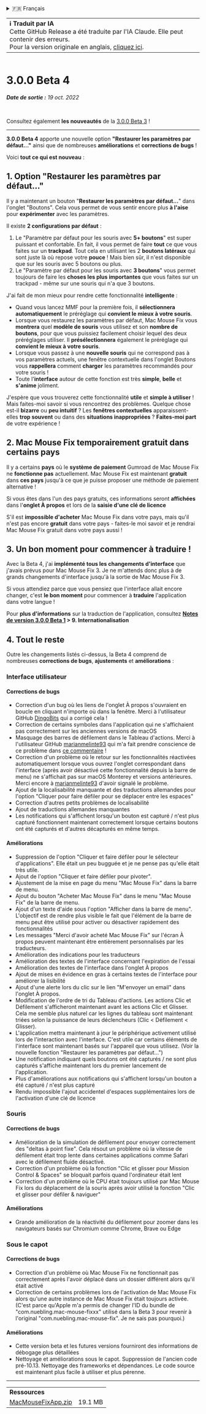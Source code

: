 <details>
<summary>🇫🇷 Français</summary>

[🇬🇧 English (GitHub)](https://github.com/noah-nuebling/mac-mouse-fix/releases/tag/3.0.0-Beta-4)\
[🇦🇩 Català](https://redirect.macmousefix.com/?target=mmf-release&tag=3.0.0-Beta-4&locale=ca)\
[🇩🇪 Deutsch](https://redirect.macmousefix.com/?target=mmf-release&tag=3.0.0-Beta-4&locale=de)\
[🇪🇸 Español](https://redirect.macmousefix.com/?target=mmf-release&tag=3.0.0-Beta-4&locale=es)\
**🇫🇷 Français**\
[🇮🇩 Indonesia](https://redirect.macmousefix.com/?target=mmf-release&tag=3.0.0-Beta-4&locale=id)\
[🇮🇹 Italiano](https://redirect.macmousefix.com/?target=mmf-release&tag=3.0.0-Beta-4&locale=it)\
[🇭🇺 Magyar](https://redirect.macmousefix.com/?target=mmf-release&tag=3.0.0-Beta-4&locale=hu)\
[🇳🇱 Nederlands](https://redirect.macmousefix.com/?target=mmf-release&tag=3.0.0-Beta-4&locale=nl)\
[🇵🇱 Polski](https://redirect.macmousefix.com/?target=mmf-release&tag=3.0.0-Beta-4&locale=pl)\
[🇧🇷 Português (Brasil)](https://redirect.macmousefix.com/?target=mmf-release&tag=3.0.0-Beta-4&locale=pt-BR)\
[🇵🇹 Português (Portugal)](https://redirect.macmousefix.com/?target=mmf-release&tag=3.0.0-Beta-4&locale=pt-PT)\
[🇷🇴 Română](https://redirect.macmousefix.com/?target=mmf-release&tag=3.0.0-Beta-4&locale=ro)\
[🇸🇪 Svenska](https://redirect.macmousefix.com/?target=mmf-release&tag=3.0.0-Beta-4&locale=sv)\
[🇻🇳 Tiếng Việt](https://redirect.macmousefix.com/?target=mmf-release&tag=3.0.0-Beta-4&locale=vi)\
[🇹🇷 Türkçe](https://redirect.macmousefix.com/?target=mmf-release&tag=3.0.0-Beta-4&locale=tr)\
[🇨🇿 Čeština](https://redirect.macmousefix.com/?target=mmf-release&tag=3.0.0-Beta-4&locale=cs)\
[🇬🇷 Ελληνικά](https://redirect.macmousefix.com/?target=mmf-release&tag=3.0.0-Beta-4&locale=el)\
[🇷🇺 Русский](https://redirect.macmousefix.com/?target=mmf-release&tag=3.0.0-Beta-4&locale=ru)\
[🇺🇦 Українська](https://redirect.macmousefix.com/?target=mmf-release&tag=3.0.0-Beta-4&locale=uk)\
[🇮🇱 עברית](https://redirect.macmousefix.com/?target=mmf-release&tag=3.0.0-Beta-4&locale=he)\
[🇸🇦 العربية](https://redirect.macmousefix.com/?target=mmf-release&tag=3.0.0-Beta-4&locale=ar)\
[🇮🇳 हिन्दी](https://redirect.macmousefix.com/?target=mmf-release&tag=3.0.0-Beta-4&locale=hi)\
[🇹🇭 ไทย](https://redirect.macmousefix.com/?target=mmf-release&tag=3.0.0-Beta-4&locale=th)\
[🇨🇳 中文 (简体)](https://redirect.macmousefix.com/?target=mmf-release&tag=3.0.0-Beta-4&locale=zh-Hans)\
[🇨🇳 中文 (繁體)](https://redirect.macmousefix.com/?target=mmf-release&tag=3.0.0-Beta-4&locale=zh-Hant)\
[🇭🇰 中文（香港)](https://redirect.macmousefix.com/?target=mmf-release&tag=3.0.0-Beta-4&locale=zh-HK)\
[🇯🇵 日本語](https://redirect.macmousefix.com/?target=mmf-release&tag=3.0.0-Beta-4&locale=ja)\
[🇰🇷 한국어](https://redirect.macmousefix.com/?target=mmf-release&tag=3.0.0-Beta-4&locale=ko)\
[Help translate Mac Mouse Fix to different languages!](https://github.com/noah-nuebling/mac-mouse-fix/discussions/731)
</details>
<table align=><td>
<b>ℹ️ Traduit par IA</b><br>
Cette GitHub Release a été traduite par l'IA Claude. Elle peut contenir des erreurs.<br>
Pour la version originale en anglais, <a href="https://github.com/noah-nuebling/mac-mouse-fix/releases/tag/3.0.0-Beta-4">cliquez ici</a>.
</td></table>

<table></table>

# 3.0.0 Beta 4
***Date de sortie :** 19 oct. 2022*

<br>

Consultez également **les nouveautés** de la [3.0.0 Beta 3](https://redirect.macmousefix.com/?target=mmf-release&tag=3.0.0-Beta-3&locale=fr) !

---

**3.0.0 Beta 4** apporte une nouvelle option **"Restaurer les paramètres par défaut..."** ainsi que de nombreuses **améliorations** et **corrections de bugs** !

Voici **tout ce qui est nouveau** :

## 1. Option "Restaurer les paramètres par défaut..."

Il y a maintenant un bouton "**Restaurer les paramètres par défaut...**" dans l'onglet "Boutons".
Cela vous permet de vous sentir encore plus **à l'aise** pour **expérimenter** avec les paramètres.

Il existe **2 configurations par défaut** :

1. Le "Paramètre par défaut pour les souris avec **5+ boutons**" est super puissant et confortable. En fait, il vous permet de faire **tout** ce que vous faites sur un **trackpad**. Tout cela en utilisant les 2 **boutons latéraux** qui sont juste là où repose votre **pouce** ! Mais bien sûr, il n'est disponible que sur les souris avec 5 boutons ou plus.
2. Le "Paramètre par défaut pour les souris avec **3 boutons**" vous permet toujours de faire les **choses les plus importantes** que vous faites sur un trackpad - même sur une souris qui n'a que 3 boutons.

J'ai fait de mon mieux pour rendre cette fonctionnalité **intelligente** :

- Quand vous lancez MMF pour la première fois, il **sélectionnera automatiquement** le préréglage qui **convient le mieux à votre souris**.
- Lorsque vous restaurez les paramètres par défaut, Mac Mouse Fix vous **montrera** quel **modèle de souris** vous utilisez et son **nombre de boutons**, pour que vous puissiez facilement choisir lequel des deux préréglages utiliser. Il **présélectionnera** également le préréglage qui **convient le mieux à votre souris**.
- Lorsque vous passez à une **nouvelle souris** qui ne correspond pas à vos paramètres actuels, une fenêtre contextuelle dans l'onglet Boutons vous **rappellera** comment **charger** les paramètres recommandés pour votre souris !
- Toute l'**interface** autour de cette fonction est très **simple**, **belle** et **s'anime** joliment.

J'espère que vous trouverez cette fonctionnalité **utile** et **simple à utiliser** ! Mais faites-moi savoir si vous rencontrez des problèmes.
Quelque chose est-il **bizarre** ou **peu intuitif** ? Les **fenêtres contextuelles** apparaissent-elles **trop souvent** ou dans des **situations inappropriées** ? **Faites-moi part** de votre expérience !

## 2. Mac Mouse Fix temporairement gratuit dans certains pays

Il y a certains **pays** où le **système de paiement** Gumroad de Mac Mouse Fix ne **fonctionne pas** actuellement.
Mac Mouse Fix est maintenant **gratuit** dans **ces pays** jusqu'à ce que je puisse proposer une méthode de paiement alternative !

Si vous êtes dans l'un des pays gratuits, ces informations seront **affichées** dans l'**onglet À propos** et lors de la **saisie d'une clé de licence**

S'il est **impossible d'acheter** Mac Mouse Fix dans votre pays, mais qu'il n'est pas encore **gratuit** dans votre pays - faites-le moi savoir et je rendrai Mac Mouse Fix gratuit dans votre pays aussi !

## 3. Un bon moment pour commencer à traduire !

Avec la Beta 4, j'ai **implémenté tous les changements d'interface** que j'avais prévus pour Mac Mouse Fix 3. Je ne m'attends donc plus à de grands changements d'interface jusqu'à la sortie de Mac Mouse Fix 3.

Si vous attendiez parce que vous pensiez que l'interface allait encore changer, c'est **le bon moment** pour commencer à **traduire** l'application dans votre langue !

Pour **plus d'informations** sur la traduction de l'application, consultez **[Notes de version 3.0.0 Beta 1](https://redirect.macmousefix.com/?target=mmf-release&tag=3.0.0-Beta-1.1&locale=fr) > 9. Internationalisation**

## 4. Tout le reste

Outre les changements listés ci-dessus, la Beta 4 comprend de nombreuses **corrections de bugs**, **ajustements** et **améliorations** :

### Interface utilisateur

#### Corrections de bugs

- Correction d'un bug où les liens de l'onglet À propos s'ouvraient en boucle en cliquant n'importe où dans la fenêtre. Merci à l'utilisateur GitHub [DingoBits](https://github.com/DingoBits) qui a corrigé cela !
- Correction de certains symboles dans l'application qui ne s'affichaient pas correctement sur les anciennes versions de macOS
- Masquage des barres de défilement dans le Tableau d'actions. Merci à l'utilisateur GitHub [marianmelinte93](https://github.com/marianmelinte93) qui m'a fait prendre conscience de ce problème dans [ce commentaire](https://github.com/noah-nuebling/mac-mouse-fix/discussions/366#discussioncomment-3728994) !
- Correction d'un problème où le retour sur les fonctionnalités réactivées automatiquement lorsque vous ouvrez l'onglet correspondant dans l'interface (après avoir désactivé cette fonctionnalité depuis la barre de menu) ne s'affichait pas sur macOS Monterey et versions antérieures. Merci encore à [marianmelinte93](https://github.com/marianmelinte93) d'avoir signalé le problème.
- Ajout de la localisabilité manquante et des traductions allemandes pour l'option "Cliquer pour faire défiler pour se déplacer entre les espaces"
- Correction d'autres petits problèmes de localisabilité
- Ajout de traductions allemandes manquantes
- Les notifications qui s'affichent lorsqu'un bouton est capturé / n'est plus capturé fonctionnent maintenant correctement lorsque certains boutons ont été capturés et d'autres décapturés en même temps.

#### Améliorations

- Suppression de l'option "Cliquer et faire défiler pour le sélecteur d'applications". Elle était un peu bugguée et je ne pense pas qu'elle était très utile.
- Ajout de l'option "Cliquer et faire défiler pour pivoter".
- Ajustement de la mise en page du menu "Mac Mouse Fix" dans la barre de menu.
- Ajout du bouton "Acheter Mac Mouse Fix" dans le menu "Mac Mouse Fix" de la barre de menu.
- Ajout d'un texte d'aide sous l'option "Afficher dans la barre de menu". L'objectif est de rendre plus visible le fait que l'élément de la barre de menu peut être utilisé pour activer ou désactiver rapidement des fonctionnalités
- Les messages "Merci d'avoir acheté Mac Mouse Fix" sur l'écran À propos peuvent maintenant être entièrement personnalisés par les traducteurs.
- Amélioration des indications pour les traducteurs
- Amélioration des textes de l'interface concernant l'expiration de l'essai
- Amélioration des textes de l'interface dans l'onglet À propos
- Ajout de mises en évidence en gras à certains textes de l'interface pour améliorer la lisibilité
- Ajout d'une alerte lors du clic sur le lien "M'envoyer un email" dans l'onglet À propos.
- Modification de l'ordre de tri du Tableau d'actions. Les actions Clic et Défilement s'afficheront maintenant avant les actions Clic et Glisser. Cela me semble plus naturel car les lignes du tableau sont maintenant triées selon la puissance de leurs déclencheurs (Clic < Défilement < Glisser).
- L'application mettra maintenant à jour le périphérique activement utilisé lors de l'interaction avec l'interface. C'est utile car certains éléments de l'interface sont maintenant basés sur l'appareil que vous utilisez. (Voir la nouvelle fonction "Restaurer les paramètres par défaut...")
- Une notification indiquant quels boutons ont été capturés / ne sont plus capturés s'affiche maintenant lors du premier lancement de l'application.
- Plus d'améliorations aux notifications qui s'affichent lorsqu'un bouton a été capturé / n'est plus capturé
- Rendu impossible l'ajout accidentel d'espaces supplémentaires lors de l'activation d'une clé de licence

### Souris

#### Corrections de bugs

- Amélioration de la simulation de défilement pour envoyer correctement des "deltas à point fixe". Cela résout un problème où la vitesse de défilement était trop lente dans certaines applications comme Safari avec le défilement fluide désactivé.
- Correction d'un problème où la fonction "Clic et glisser pour Mission Control & Spaces" se bloquait parfois quand l'ordinateur était lent
- Correction d'un problème où le CPU était toujours utilisé par Mac Mouse Fix lors du déplacement de la souris après avoir utilisé la fonction "Clic et glisser pour défiler & naviguer"

#### Améliorations

- Grande amélioration de la réactivité du défilement pour zoomer dans les navigateurs basés sur Chromium comme Chrome, Brave ou Edge

### Sous le capot

#### Corrections de bugs

- Correction d'un problème où Mac Mouse Fix ne fonctionnait pas correctement après l'avoir déplacé dans un dossier différent alors qu'il était activé
- Correction de certains problèmes lors de l'activation de Mac Mouse Fix alors qu'une autre instance de Mac Mouse Fix était toujours activée. (C'est parce qu'Apple m'a permis de changer l'ID du bundle de "com.nuebling.mac-mouse-fixxx" utilisé dans la Beta 3 pour revenir à l'original "com.nuebling.mac-mouse-fix". Je ne sais pas pourquoi.)

#### Améliorations

- Cette version beta et les futures versions fourniront des informations de débogage plus détaillées
- Nettoyage et améliorations sous le capot. Suppression de l'ancien code pré-10.13. Nettoyage des frameworks et dépendances. Le code source est maintenant plus facile à utiliser et plus pérenne.

---

<table align="start">
<tr>
    <td colspan=2>
        <b>Ressources</b>
    </td>
</tr>
<tr>
    <td><a href="https://github.com/noah-nuebling/mac-mouse-fix/releases/download/3.0.0-Beta-4/MacMouseFixApp.zip">MacMouseFixApp.zip</a></td>
    <td>19.1 MB</td>
</tr>
</table>